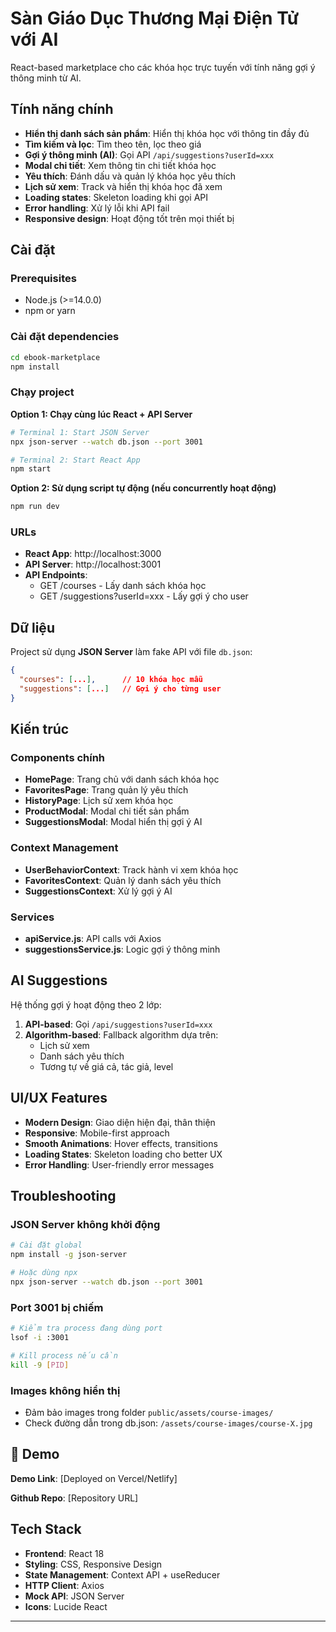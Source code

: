 # Sàn Giáo Dục Thương Mại Điện Tử với AI

React-based marketplace cho các khóa học trực tuyến với tính năng gợi ý thông minh từ AI.

## Tính năng chính

- **Hiển thị danh sách sản phẩm**: Hiển thị khóa học với thông tin đầy đủ
- **Tìm kiếm và lọc**: Tìm theo tên, lọc theo giá
- **Gợi ý thông minh (AI)**: Gọi API `/api/suggestions?userId=xxx`
- **Modal chi tiết**: Xem thông tin chi tiết khóa học
- **Yêu thích**: Đánh dấu và quản lý khóa học yêu thích
- **Lịch sử xem**: Track và hiển thị khóa học đã xem
- **Loading states**: Skeleton loading khi gọi API
- **Error handling**: Xử lý lỗi khi API fail
- **Responsive design**: Hoạt động tốt trên mọi thiết bị

## Cài đặt

### Prerequisites

- Node.js (>=14.0.0)
- npm or yarn

### Cài đặt dependencies

```bash
cd ebook-marketplace
npm install
```

### Chạy project

**Option 1: Chạy cùng lúc React + API Server**

```bash
# Terminal 1: Start JSON Server
npx json-server --watch db.json --port 3001

# Terminal 2: Start React App
npm start
```

**Option 2: Sử dụng script tự động (nếu concurrently hoạt động)**

```bash
npm run dev
```

### URLs

- **React App**: http://localhost:3000
- **API Server**: http://localhost:3001
- **API Endpoints**:
  - GET /courses - Lấy danh sách khóa học
  - GET /suggestions?userId=xxx - Lấy gợi ý cho user

## Dữ liệu

Project sử dụng **JSON Server** làm fake API với file `db.json`:

```json
{
  "courses": [...],      // 10 khóa học mẫu
  "suggestions": [...]   // Gợi ý cho từng user
}
```

## Kiến trúc

### Components chính

- **HomePage**: Trang chủ với danh sách khóa học
- **FavoritesPage**: Trang quản lý yêu thích
- **HistoryPage**: Lịch sử xem khóa học
- **ProductModal**: Modal chi tiết sản phẩm
- **SuggestionsModal**: Modal hiển thị gợi ý AI

### Context Management

- **UserBehaviorContext**: Track hành vi xem khóa học
- **FavoritesContext**: Quản lý danh sách yêu thích
- **SuggestionsContext**: Xử lý gợi ý AI

### Services

- **apiService.js**: API calls với Axios
- **suggestionsService.js**: Logic gợi ý thông minh

## AI Suggestions

Hệ thống gợi ý hoạt động theo 2 lớp:

1. **API-based**: Gọi `/api/suggestions?userId=xxx`
2. **Algorithm-based**: Fallback algorithm dựa trên:
   - Lịch sử xem
   - Danh sách yêu thích
   - Tương tự về giá cả, tác giả, level

## UI/UX Features

- **Modern Design**: Giao diện hiện đại, thân thiện
- **Responsive**: Mobile-first approach
- **Smooth Animations**: Hover effects, transitions
- **Loading States**: Skeleton loading cho better UX
- **Error Handling**: User-friendly error messages

## Troubleshooting

### JSON Server không khởi động

```bash
# Cài đặt global
npm install -g json-server

# Hoặc dùng npx
npx json-server --watch db.json --port 3001
```

### Port 3001 bị chiếm

```bash
# Kiểm tra process đang dùng port
lsof -i :3001

# Kill process nếu cần
kill -9 [PID]
```

### Images không hiển thị

- Đảm bảo images trong folder `public/assets/course-images/`
- Check đường dẫn trong db.json: `/assets/course-images/course-X.jpg`

## 📝 Demo

**Demo Link**: [Deployed on Vercel/Netlify]

**Github Repo**: [Repository URL]

## Tech Stack

- **Frontend**: React 18
- **Styling**: CSS, Responsive Design
- **State Management**: Context API + useReducer
- **HTTP Client**: Axios
- **Mock API**: JSON Server
- **Icons**: Lucide React

---